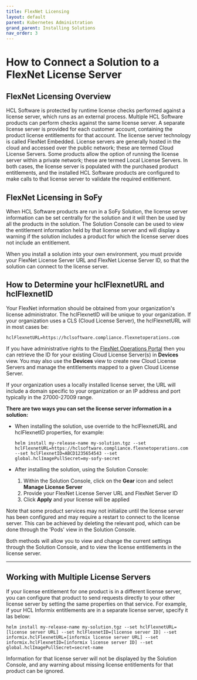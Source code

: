 ```yaml
---
title: FlexNet Licensing
layout: default
parent: Kubernetes Administration
grand_parent: Installing Solutions
nav_order: 3
---
```

# **How to Connect a Solution to a FlexNet License Server**

## **FlexNet Licensing Overview**

HCL Software is protected by runtime license checks performed against a license server, which runs as an external process. Multiple HCL Software products can perform checks against the same license server. A separate license server is provided for each customer account, containing the product license entitlements for that account. The license server technology is called FlexNet Embedded. License servers are generally hosted in the cloud and accessed over the public network; these are termed Cloud License Servers. Some products allow the option of running the license server within a private network; these are termed Local License Servers. In both cases, the license server is populated with the purchased product entitlements, and the installed HCL Software products are configured to make calls to that license server to validate the required entitlement.

## **FlexNet Licensing in SoFy**
When HCL Software products are run in a SoFy Solution, the license server information can be set centrally for the solution and it will then be used by all the products in the solution. The Solution Console can be used to view the entitlement information held by that license server and will display a warning if the solution includes a product for which the license server does not include an entitlement.

When you install a solution into your own environment, you must provide your FlexNet License Server URL and FlexNet License Server ID, so that the solution can connect to the license server.  

## **How to Determine your hclFlexnetURL and hclFlexnetID**
Your FlexNet information should be obtained from your organization's license administrator. The hclFlexnetID will be unique to your organization. If your organization uses a CLS (Cloud License Server), the hclFlexnetURL will in most cases be: 

```
hclFlexnetURL=https://hclsoftware.compliance.flexnetoperations.com
```

If you have administrative rights to the [FlexNet Operations Portal](https://hclsoftware.flexnetoperations.com/flexnet/operationsportal) then you can retrieve the ID for your existing Cloud License Server(s) in **Devices** view. You may also use the **Devices** view to create new Cloud License Servers and manage the entitlements mapped to a given Cloud License Server.  

If your organization uses a locally installed license server, the URL will include a domain specific to your organization or an IP address and port typically in the 27000-27009 range.

**There are two ways you can set the license server information in a solution:**
*  When installing the solution, use override to the hclFlexnetURL and hclFlexnetID properties, for example:

    ```
    helm install my-release-name my-solution.tgz --set hclFlexnetURL=https://hclsoftware.compliance.flexnetoperations.com --set hclFlexnetID=ABCD1235654543 --set global.hclImagePullSecret=my-sofy-secret
    ```
*  After installing the solution, using the Solution Console:
    1. Within the Solution Console, click on the **Gear** icon and select **Manage License Server**
    2. Provide your FlexNet License Server URL and FlexNet Server ID
    3. Click **Apply** and your license will be applied

Note that some product services may not initialize until the license server has been configured and may require a restart to connect to the license server. This can be achieved by deleting the relevant pod, which can be done through the 'Pods' view in the Solution Console.

Both methods will allow you to view and change the current settings through the Solution Console, and to view the license entitlements in the license server.
___


## **Working with Multiple License Servers**

If your license entitlement for one product is in a different license server, you can configure that product to send requests directly to your other license server by setting the same properties on that service. For example, if your HCL Informix entitlements are in a separate license server, specify it las below:


```
helm install my-release-name my-solution.tgz --set hclFlexnetURL=[license server URL] --set hclFlexnetID=[license server ID] --set informix.hclFlexnetURL=[informix license server URL] --set informix.hclFlexnetID=[informix license server ID] --set global.hclImagePullSecret=secret-name
```

Information for that license server will not be displayed by the Solution Console, and any warning about missing license entitlements for that product can be ignored.
